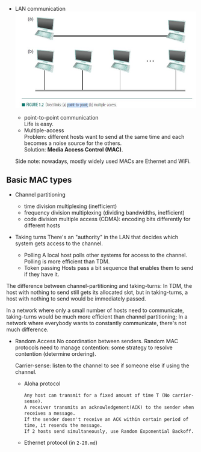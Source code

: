 - LAN communication
    ![Point-to-point v.s. Multiple-access](point-to-point-multiple-access.jpg)
    - point-to-point communication  
        Life is easy.
    - Multiple-access  
        Problem: different hosts want to send at the same time and each becomes a noise source for the others.  
        Solution: **Media Access Control (MAC)**.

    Side note: nowadays, mostly widely used MACs are Ethernet and WiFi. 

## Basic MAC types
- Channel partitioning
    - time division multiplexing (inefficient)
    - frequency division multiplexing (dividing bandwidths, inefficient)  
    - code division multiple access (CDMA): encoding bits differently for different hosts

- Taking turns 
    There's an "authority" in the LAN that decides which system gets access to the channel.
    
    - Polling 
        A local host polls other systems for access to the channel. Polling is more efficient than TDM.
    - Token passing 
    Hosts pass a bit sequence that enables them to send if they have it.  
    
The difference between channel-partitioning and taking-turns: In TDM, the host with nothing to send still gets its allocated slot, but in taking-turns, a host with nothing to send would be immediately passed.  
    
In a network where only a small number of hosts need to communicate, taking-turns would be much more efficient than channel partitioning; In a network where everybody wants to constantly communicate, there's not much difference.  
    
- Random Access 
    No coordination between senders. 
    Random MAC protocols need to manage contention: some strategy to resolve contention (determine ordering).  

    Carrier-sense: listen to the channel to see if someone else if using the channel.

    - Aloha protocol
        ```
        Any host can transmit for a fixed amount of time T (No carrier-sense).  
        A receiver transmits an acknowledgement(ACK) to the sender when receives a message.  
        If the sender doesn't receive an ACK within certain period of time, it resends the message.  
        If 2 hosts send simultaneously, use Random Exponential Backoff.
        ```
        
    - Ethernet protocol (in `2-20.md`)




​        

